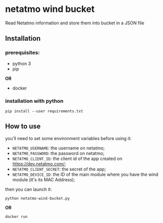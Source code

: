 # netatmo wind bucket

Read Netatmo information and store them into bucket in a JSON file

## Installation

### prerequisites:

 * python 3
 * pip

__OR__

 * docker

### installation with python

```shell
pip install --user requirements.txt
```

## How to use

you'll need to set some environment variables before using it:

 * `NETATMO_USERNAME`: the username on netatmo;
 * `NETATMO_PASSWORD`: the password on netatmo;
 * `NETATMO_CLIENT_ID`: the client id of the app created on 
   https://dev.netatmo.com/;
 * `NETATMO_CLIENT_SECRET`: the secret of the app;
 * `NETATMO_DEVICE_ID`: the ID of the main module where you have the wind 
   module (it's its MAC Address);

then you can launch it:

```shell
python netatmo-wind-bucket.py
```

__OR__

```shell
docker run 
